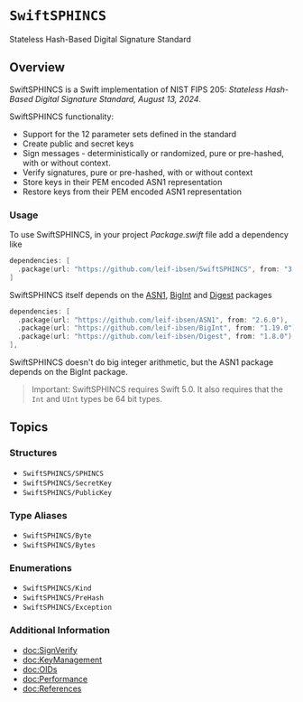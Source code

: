 # ``SwiftSPHINCS``

Stateless Hash-Based Digital Signature Standard

## Overview

SwiftSPHINCS is a Swift implementation of NIST FIPS 205: *Stateless Hash-Based Digital Signature Standard, August 13, 2024*.

SwiftSPHINCS functionality:

* Support for the 12 parameter sets defined in the standard
* Create public and secret keys
* Sign messages - deterministically or randomized, pure or pre-hashed, with or without context.
* Verify signatures, pure or pre-hashed, with or without context
* Store keys in their PEM encoded ASN1 representation
* Restore keys from their PEM encoded ASN1 representation

### Usage

To use SwiftSPHINCS, in your project *Package.swift* file add a dependency like

```swift
dependencies: [
  .package(url: "https://github.com/leif-ibsen/SwiftSPHINCS", from: "3.0.0"),
]
```

SwiftSPHINCS itself depends on the [ASN1](https://leif-ibsen.github.io/ASN1/documentation/asn1), [BigInt](https://leif-ibsen.github.io/BigInt/documentation/bigint) and [Digest](https://leif-ibsen.github.io/Digest/documentation/digest) packages

```swift
dependencies: [
  .package(url: "https://github.com/leif-ibsen/ASN1", from: "2.6.0"),
  .package(url: "https://github.com/leif-ibsen/BigInt", from: "1.19.0"),
  .package(url: "https://github.com/leif-ibsen/Digest", from: "1.8.0"),
],
```

SwiftSPHINCS doesn't do big integer arithmetic, but the ASN1 package depends on the BigInt package.

> Important:
SwiftSPHINCS requires Swift 5.0. It also requires that the `Int` and `UInt` types be 64 bit types.

## Topics

### Structures

- ``SwiftSPHINCS/SPHINCS``
- ``SwiftSPHINCS/SecretKey``
- ``SwiftSPHINCS/PublicKey``

### Type Aliases

- ``SwiftSPHINCS/Byte``
- ``SwiftSPHINCS/Bytes``

### Enumerations

- ``SwiftSPHINCS/Kind``
- ``SwiftSPHINCS/PreHash``
- ``SwiftSPHINCS/Exception``

### Additional Information

- <doc:SignVerify>
- <doc:KeyManagement>
- <doc:OIDs>
- <doc:Performance>
- <doc:References>
